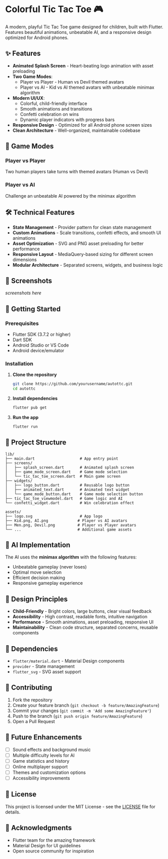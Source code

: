 # Colorful Tic Tac Toe 🎮

A modern, playful Tic Tac Toe game designed for children, built with Flutter. Features beautiful animations, unbeatable AI, and a responsive design optimized for Android phones.

## ✨ Features

- **Animated Splash Screen** - Heart-beating logo animation with asset preloading
- **Two Game Modes**:
  - Player vs Player - Human vs Devil themed avatars
  - Player vs AI - Kid vs AI themed avatars with unbeatable minimax algorithm
- **Modern UI/UX**:
  - Colorful, child-friendly interface
  - Smooth animations and transitions
  - Confetti celebration on wins
  - Dynamic player indicators with progress bars
- **Responsive Design** - Optimized for all Android phone screen sizes
- **Clean Architecture** - Well-organized, maintainable codebase

## 🎯 Game Modes

### Player vs Player
Two human players take turns with themed avatars (Human vs Devil)

### Player vs AI
Challenge an unbeatable AI powered by the minimax algorithm

## 🛠️ Technical Features

- **State Management** - Provider pattern for clean state management
- **Custom Animations** - Scale transitions, confetti effects, and smooth UI animations
- **Asset Optimization** - SVG and PNG asset preloading for better performance
- **Responsive Layout** - MediaQuery-based sizing for different screen dimensions
- **Modular Architecture** - Separated screens, widgets, and business logic

## 📱 Screenshots

_screenshots here_

## 🚀 Getting Started

### Prerequisites
- Flutter SDK (3.7.2 or higher)
- Dart SDK
- Android Studio or VS Code
- Android device/emulator

### Installation

1. **Clone the repository**
   ```bash
   git clone https://github.com/yourusername/autottc.git
   cd autottc
   ```

2. **Install dependencies**
   ```bash
   flutter pub get
   ```

3. **Run the app**
   ```bash
   flutter run
   ```

## 📁 Project Structure

```
lib/
├── main.dart                    # App entry point
├── screens/
│   ├── splash_screen.dart       # Animated splash screen
│   ├── game_mode_screen.dart    # Game mode selection
│   └── tic_tac_toe_screen.dart  # Main game screen
├── widgets/
│   ├── logo_button.dart         # Reusable logo button
│   ├── animated_text.dart       # Animated text widget
│   └── game_mode_button.dart    # Game mode selection button
├── tic_tac_toe_viewmodel.dart   # Game logic and AI
└── confetti_widget.dart         # Win celebration effect

assets/
├── logo.svg                     # App logo
├── Kid.png, AI.png             # Player vs AI avatars
├── Men.png, Devil.png          # Player vs Player avatars
└── ...                         # Additional game assets
```

## 🤖 AI Implementation

The AI uses the **minimax algorithm** with the following features:
- Unbeatable gameplay (never loses)
- Optimal move selection
- Efficient decision making
- Responsive gameplay experience

## 🎨 Design Principles

- **Child-Friendly** - Bright colors, large buttons, clear visual feedback
- **Accessibility** - High contrast, readable fonts, intuitive navigation
- **Performance** - Smooth animations, asset preloading, responsive UI
- **Maintainability** - Clean code structure, separated concerns, reusable components

## 🔧 Dependencies

- `flutter/material.dart` - Material Design components
- `provider` - State management
- `flutter_svg` - SVG asset support

## 🤝 Contributing

1. Fork the repository
2. Create your feature branch (`git checkout -b feature/AmazingFeature`)
3. Commit your changes (`git commit -m 'Add some AmazingFeature'`)
4. Push to the branch (`git push origin feature/AmazingFeature`)
5. Open a Pull Request

## 📝 Future Enhancements

- [ ] Sound effects and background music
- [ ] Multiple difficulty levels for AI
- [ ] Game statistics and history
- [ ] Online multiplayer support
- [ ] Themes and customization options
- [ ] Accessibility improvements

## 📄 License

This project is licensed under the MIT License - see the [LICENSE](LICENSE) file for details.

## 👏 Acknowledgments

- Flutter team for the amazing framework
- Material Design for UI guidelines
- Open source community for inspiration
